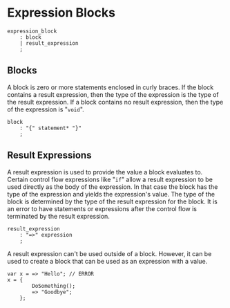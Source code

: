 # Expression Blocks

```grammar
expression_block
    : block
    | result_expression
    ;
```

## Blocks

A block is zero or more statements enclosed in curly braces. If the block contains a result
expression, then the type of the expression is the type of the result expression. If a block
contains no result expression, then the type of the expression is "`void`".

```grammar
block
    : "{" statement* "}"
    ;
```

## Result Expressions

A result expression is used to provide the value a block evaluates to. Certain control flow
expressions like "`if`" allow a result expression to be used directly as the body of the expression.
In that case the block has the type of the expression and yields the expression's value. The type of
the block is determined by the type of the result expression for the block. It is an error to have
statements or expressions after the control flow is terminated by the result expression.

```grammar
result_expression
    : "=>" expression
    ;
```

A result expression can't be used outside of a block. However, it can be used to create a block that
can be used as an expression with a value.

```azoth
var x = => "Hello"; // ERROR
x = {
        DoSomething();
        => "Goodbye";
    };
```
